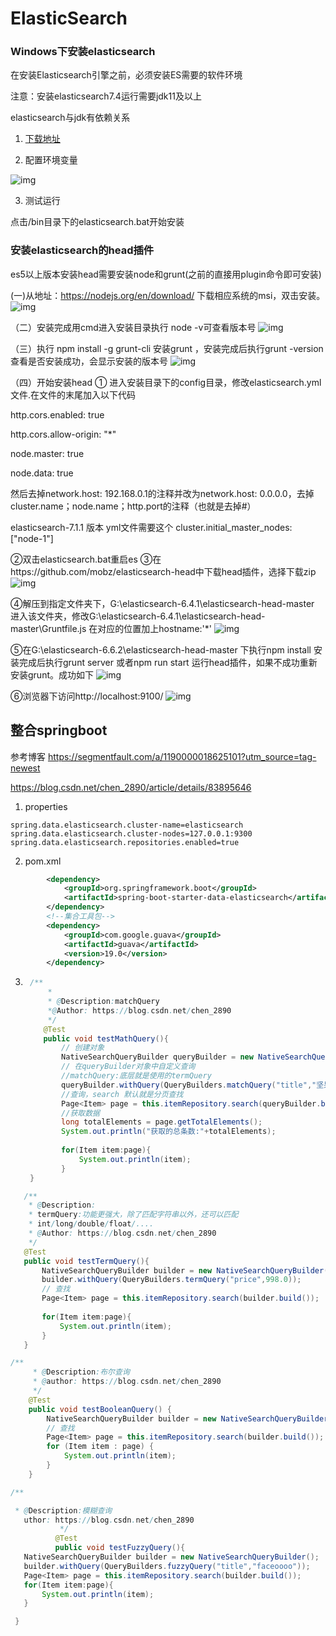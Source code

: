 # ElasticSearch

### Windows下安装elasticsearch

在安装Elasticsearch引擎之前，必须安装ES需要的软件环境

注意：安装elasticsearch7.4运行需要jdk11及以上

elasticsearch与jdk有依赖关系

1. [下载地址](https://www.elastic.co/cn/downloads/)

2. 配置环境变量

![img](https://img-blog.csdn.net/20180921174644360?watermark/2/text/aHR0cHM6Ly9ibG9nLmNzZG4ubmV0L2xpbmtrYg==/font/5a6L5L2T/fontsize/400/fill/I0JBQkFCMA==/dissolve/70)

3. 测试运行

点击/bin目录下的elasticsearch.bat开始安装

### 安装elasticsearch的head插件

 es5以上版本安装head需要安装node和grunt(之前的直接用plugin命令即可安装) 

 (一)从地址：https://nodejs.org/en/download/ 下载相应系统的msi，双击安装。
![img](https://img-blog.csdn.net/20180921174729508?watermark/2/text/aHR0cHM6Ly9ibG9nLmNzZG4ubmV0L2xpbmtrYg==/font/5a6L5L2T/fontsize/400/fill/I0JBQkFCMA==/dissolve/70) 



 （二）安装完成用cmd进入安装目录执行 node -v可查看版本号
![img](https://img-blog.csdn.net/20180921174744921?watermark/2/text/aHR0cHM6Ly9ibG9nLmNzZG4ubmV0L2xpbmtrYg==/font/5a6L5L2T/fontsize/400/fill/I0JBQkFCMA==/dissolve/70) 

（三）执行 npm install -g grunt-cli 安装grunt ，安装完成后执行grunt -version查看是否安装成功，会显示安装的版本号
![img](https://img-blog.csdn.net/20180921174758791?watermark/2/text/aHR0cHM6Ly9ibG9nLmNzZG4ubmV0L2xpbmtrYg==/font/5a6L5L2T/fontsize/400/fill/I0JBQkFCMA==/dissolve/70)

（四）开始安装head
① 进入安装目录下的config目录，修改elasticsearch.yml文件.在文件的末尾加入以下代码

http.cors.enabled: true

http.cors.allow-origin: "*"

node.master: true

node.data: true

然后去掉network.host: 192.168.0.1的注释并改为network.host: 0.0.0.0，去掉cluster.name；node.name；http.port的注释（也就是去掉#）

 elasticsearch-7.1.1 版本 yml文件需要这个 cluster.initial_master_nodes: ["node-1"] 

②双击elasticsearch.bat重启es
③在https://github.com/mobz/elasticsearch-head中下载head插件，选择下载zip
![img](https://img-blog.csdn.net/20180921174815652?watermark/2/text/aHR0cHM6Ly9ibG9nLmNzZG4ubmV0L2xpbmtrYg==/font/5a6L5L2T/fontsize/400/fill/I0JBQkFCMA==/dissolve/70)

④解压到指定文件夹下，G:\elasticsearch-6.4.1\elasticsearch-head-master 进入该文件夹，修改G:\elasticsearch-6.4.1\elasticsearch-head-master\Gruntfile.js 在对应的位置加上hostname:'*'
![img](https://img-blog.csdn.net/20180921174843354?watermark/2/text/aHR0cHM6Ly9ibG9nLmNzZG4ubmV0L2xpbmtrYg==/font/5a6L5L2T/fontsize/400/fill/I0JBQkFCMA==/dissolve/70)

⑤在G:\elasticsearch-6.6.2\elasticsearch-head-master 下执行npm install 安装完成后执行grunt server 或者npm run start 运行head插件，如果不成功重新安装grunt。成功如下
![img](https://img-blog.csdn.net/2018092117485988?watermark/2/text/aHR0cHM6Ly9ibG9nLmNzZG4ubmV0L2xpbmtrYg==/font/5a6L5L2T/fontsize/400/fill/I0JBQkFCMA==/dissolve/70)

⑥浏览器下访问http://localhost:9100/
![img](https://img-blog.csdn.net/20180921174914941?watermark/2/text/aHR0cHM6Ly9ibG9nLmNzZG4ubmV0L2xpbmtrYg==/font/5a6L5L2T/fontsize/400/fill/I0JBQkFCMA==/dissolve/70)

## 整合springboot

参考博客 https://segmentfault.com/a/1190000018625101?utm_source=tag-newest 

 https://blog.csdn.net/chen_2890/article/details/83895646 

1. properties

```properties
spring.data.elasticsearch.cluster-name=elasticsearch
spring.data.elasticsearch.cluster-nodes=127.0.0.1:9300
spring.data.elasticsearch.repositories.enabled=true
```

2. pom.xml

```xml
 		<dependency>
            <groupId>org.springframework.boot</groupId>
            <artifactId>spring-boot-starter-data-elasticsearch</artifactId>
        </dependency>
        <!--集合工具包-->
        <dependency>
            <groupId>com.google.guava</groupId>
            <artifactId>guava</artifactId>
            <version>19.0</version>
        </dependency>
```

3. ```java
   	/**
        *
        * @Description:matchQuery
        *@Author: https://blog.csdn.net/chen_2890
        */
       @Test
       public void testMathQuery(){
           // 创建对象
           NativeSearchQueryBuilder queryBuilder = new NativeSearchQueryBuilder();
           // 在queryBuilder对象中自定义查询
           //matchQuery:底层就是使用的termQuery
           queryBuilder.withQuery(QueryBuilders.matchQuery("title","坚果"));
           //查询，search 默认就是分页查找
           Page<Item> page = this.itemRepository.search(queryBuilder.build());
           //获取数据
           long totalElements = page.getTotalElements();
           System.out.println("获取的总条数:"+totalElements);
      
           for(Item item:page){
               System.out.println(item);
           }
    }
    ```

   


```java
   /**
    * @Description:
    * termQuery:功能更强大，除了匹配字符串以外，还可以匹配
    * int/long/double/float/....	
    * @Author: https://blog.csdn.net/chen_2890			
    */
   @Test
   public void testTermQuery(){
       NativeSearchQueryBuilder builder = new NativeSearchQueryBuilder();
       builder.withQuery(QueryBuilders.termQuery("price",998.0));
       // 查找
       Page<Item> page = this.itemRepository.search(builder.build());
   
       for(Item item:page){
           System.out.println(item);
       }
   }
```
   
```java
/**
     * @Description:布尔查询
     * @author: https://blog.csdn.net/chen_2890
     */
    @Test
    public void testBooleanQuery() {
        NativeSearchQueryBuilder builder = new NativeSearchQueryBuilder();    builder.withQuery(QueryBuilders.boolQuery().must(QueryBuilders.matchQuery("title","华为")).must(QueryBuilders.matchQuery("brand", "华为")));
        // 查找
        Page<Item> page = this.itemRepository.search(builder.build());
        for (Item item : page) {
            System.out.println(item);
        }
    }
```

  ```java
/**

   * @Description:模糊查询
     uthor: https://blog.csdn.net/chen_2890			
             */
            @Test
            public void testFuzzyQuery(){
     NativeSearchQueryBuilder builder = new NativeSearchQueryBuilder();
     builder.withQuery(QueryBuilders.fuzzyQuery("title","faceoooo"));
     Page<Item> page = this.itemRepository.search(builder.build());
     for(Item item:page){
         System.out.println(item);
     }

   } 
  ```

